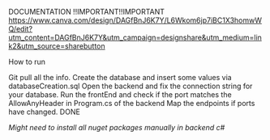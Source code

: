 DOCUMENTATION !!IMPORTANT!!IMPORTANT
https://www.canva.com/design/DAGfBnJ6K7Y/L6Wkom6jp7iBC1X3homwWQ/edit?utm_content=DAGfBnJ6K7Y&utm_campaign=designshare&utm_medium=link2&utm_source=sharebutton



How to run

Git pull all the info.
Create the database and insert some values via databaseCreation.sql
Open the backend and fix the connection string for your database. 
Run the frontEnd and check if the port matches the AllowAnyHeader in Program.cs of the backend
Map the endpoints if ports have changed.
DONE

*Might need to install all nuget packages manually in backend c#*
